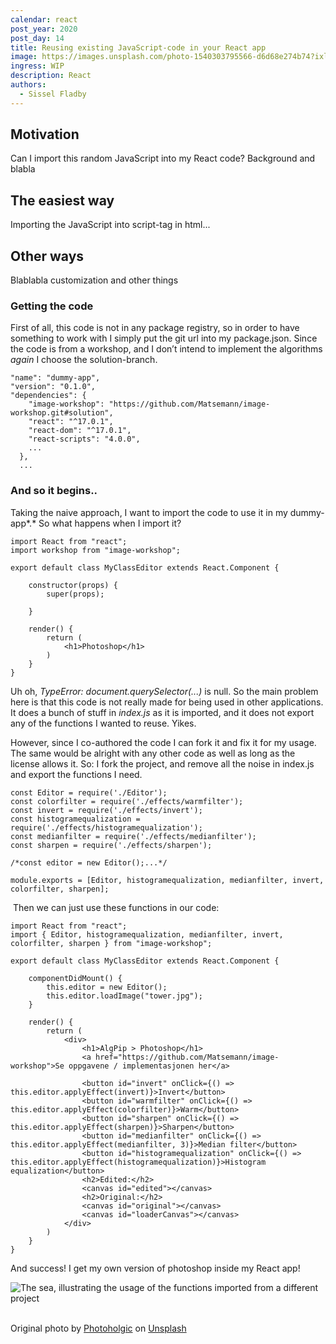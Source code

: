 ```yaml
---
calendar: react
post_year: 2020
post_day: 14
title: Reusing existing JavaScript-code in your React app
image: https://images.unsplash.com/photo-1540303795566-d6d68e274b74?ixlib=rb-1.2.1&ixid=eyJhcHBfaWQiOjEyMDd9&auto=format&fit=crop&w=3750&q=80
ingress: WIP
description: React
authors:
  - Sissel Fladby
---
```

## **Motivation**

Can I import this random JavaScript into my React code? Background and blabla

## **The easiest way**

Importing the JavaScript into script-tag in html...

## **Other ways**

Blablabla customization and other things

### Getting the code

First of all, this code is not in any package registry, so in order to have something to work with I simply put the git url into my package.json. Since the code is from a workshop, and I don’t intend to implement the algorithms *again* I choose the solution-branch.

```
"name": "dummy-app",
"version": "0.1.0",
"dependencies": {
    "image-workshop": "https://github.com/Matsemann/image-workshop.git#solution",
    "react": "^17.0.1",
    "react-dom": "^17.0.1",
    "react-scripts": "4.0.0",
    ...
  },
  ...
```

### And so it begins..

Taking the naive approach, I want to import the code to use it in my dummy-app*.* So what happens when I import it?

```
import React from "react";
import workshop from "image-workshop";

export default class MyClassEditor extends React.Component {

    constructor(props) {
        super(props);

    }

    render() {
        return (
            <h1>Photoshop</h1>
        )
    }
}
```

Uh oh, *TypeError: document.querySelector(...)* is null. So the main problem here is that this code is not really made for being used in other applications. It does a bunch of stuff in *index.js* as it is imported, and it does not export any of the functions I wanted to reuse. Yikes. 

However, since I co-authored the code I can fork it and fix it for my usage. The same would be alright with any other code as well as long as the license allows it. So: I fork the project, and remove all the noise in index.js and export the functions I need.

```
const Editor = require('./Editor');
const colorfilter = require('./effects/warmfilter');
const invert = require('./effects/invert');
const histogramequalization = require('./effects/histogramequalization');
const medianfilter = require('./effects/medianfilter');
const sharpen = require('./effects/sharpen');

/*const editor = new Editor();...*/

module.exports = [Editor, histogramequalization, medianfilter, invert, colorfilter, sharpen];
```

 Then we can just use these functions in our code:

```
import React from "react";
import { Editor, histogramequalization, medianfilter, invert, colorfilter, sharpen } from "image-workshop";

export default class MyClassEditor extends React.Component {

    componentDidMount() {
        this.editor = new Editor();
        this.editor.loadImage("tower.jpg");
    }

    render() {
        return (
            <div>
                <h1>AlgPip > Photoshop</h1>
                <a href="https://github.com/Matsemann/image-workshop">Se oppgavene / implementasjonen her</a>
        
                <button id="invert" onClick={() => this.editor.applyEffect(invert)}>Invert</button>
                <button id="warmfilter" onClick={() => this.editor.applyEffect(colorfilter)}>Warm</button>
                <button id="sharpen" onClick={() => this.editor.applyEffect(sharpen)}>Sharpen</button>
                <button id="medianfilter" onClick={() => this.editor.applyEffect(medianfilter, 3)}>Median filter</button>
                <button id="histogramequalization" onClick={() => this.editor.applyEffect(histogramequalization)}>Histogram equalization</button>
                <h2>Edited:</h2>
                <canvas id="edited"></canvas>
                <h2>Original:</h2>
                <canvas id="original"></canvas>
                <canvas id="loaderCanvas"></canvas>
            </div>
        )
    }
}
```

And success! I get my own version of photoshop inside my React app!

![The sea, illustrating the usage of the functions imported from a different project](assets/ocean.png "Comparison of edited and final image after I have played around with my new photoshop! ")

\
Original photo by [Photoholgic](https://unsplash.com/@photoholgic?utm_source=unsplash&utm_medium=referral&utm_content=creditCopyText) on [Unsplash](https://unsplash.com/?utm_source=unsplash&utm_medium=referral&utm_content=creditCopyText)